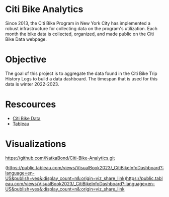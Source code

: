 # Citi Bike Analytics


Since 2013, the Citi Bike Program in New York City has implemented a robust infrastructure for collecting data on the program's utilization.  Each month the bike data is collected, organized, and made public on the Citi Bike Data webpage.


# Objective
The goal of this project is to aggregate the data found in the Citi Bike Trip History Logs to build a data dashboard. The timespan that is used for this data is winter 2022-2023.


# Rescources
*  [Citi Bike Data](https://www.citibikenyc.com/system-data) 
*  [Tableau](https://public.tableau.com/en-us/s/)




# Visualizations

https://github.com/NatkaBond/Citi-Bike-Analytics.git

(https://public.tableau.com/views/VisualBook2023/_CitiBikeInfoDashboard?:language=en-US&publish=yes&:display_count=n&:origin=viz_share_link)https://public.tableau.com/views/VisualBook2023/_CitiBikeInfoDashboard?:language=en-US&publish=yes&:display_count=n&:origin=viz_share_link
